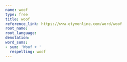 ```yaml
---
name: woof
type: free
title: woof
reference_link: https://www.etymonline.com/word/woof
root_name: 
root_language: 
denotation: 
word_sums:
- sum: 'Woof + '
  respelling: woof
---
```


